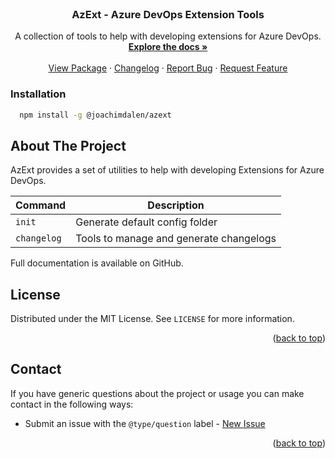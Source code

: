 <div id="top"></div>

<!-- PROJECT LOGO -->
<br />
<div align="center">

<h3 align="center">AzExt - Azure DevOps Extension Tools</h3>

  <p align="center">
    A collection of tools to help with developing extensions for Azure DevOps.
    <br />
    <a href="https://github.com/joachimdalen/azext"><strong>Explore the docs »</strong></a>
    <br />
    <br />
    <a href="https://www.npmjs.com/package/@joachimdalen/azext">View Package</a>
    ·
    <a href="https://github.com/joachimdalen/azext/blob/master/docs/CHANGELOG.md">Changelog</a>
    ·
    <a href="https://github.com/joachimdalen/azext/issues">Report Bug</a>
    ·
    <a href="https://github.com/joachimdalen/azext/issues">Request Feature</a>
  </p>
</div>

### Installation

```sh
  npm install -g @joachimdalen/azext
```

<!-- ABOUT THE PROJECT -->

## About The Project

AzExt provides a set of utilities to help with developing Extensions for Azure DevOps.

| Command     | Description                             |
| ----------- | --------------------------------------- |
| `init`      | Generate default config folder          |
| `changelog` | Tools to manage and generate changelogs |

Full documentation is available on GitHub.

## License

Distributed under the MIT License. See `LICENSE` for more information.

<p align="right">(<a href="#top">back to top</a>)</p>

<!-- CONTACT -->

## Contact

If you have generic questions about the project or usage you can make contact in the following ways:

- Submit an issue with the `@type/question` label - [New Issue](https://github.com/joachimdalen/azext/issues/new)

<p align="right">(<a href="#top">back to top</a>)</p>
